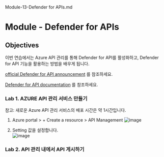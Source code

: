 Module-13-Defender for APIs.md


# Module - Defender for APIs
## Objectives

이번 연습에서는 Azure API 관리를 통해 Defender for API를 활성화하고, Defender for API 기능을 활용하는 방법을 배우게 됩니다.

[official Defender for API announcement](https://techcommunity.microsoft.com/t5/microsoft-defender-for-cloud/microsoft-bolsters-cloud-native-security-in-defender-for-cloud/ba-p/3801818) 를 참조하세요.

[Defender for API documentation](https://learn.microsoft.com/en-us/azure/defender-for-cloud/defender-for-apis-introduction) 를 참조하세요.
   
### Lab 1. AZURE API 관리 서비스 만들기

참고: 새로운 Azure API 관리 서비스의 배포 시간은 약 1시간입니다.

1. Azure portal > + Create a resource > API Management
   ![image](https://github.com/user-attachments/assets/2a8654d6-db62-4d8b-8970-d66b90fad2c9)

2. Setting 값을 설정합니다.  
   ![image](https://github.com/user-attachments/assets/943cd13c-3310-4d30-b800-ac9ae510c3ce)

### Lab 2. API 관리 내에서 API 게시하기

